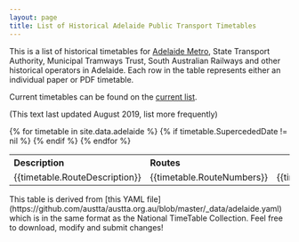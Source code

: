 ```yaml
---
layout: page
title: List of Historical Adelaide Public Transport Timetables
---
```


This is a list of historical timetables for
[Adelaide Metro](https://www.adelaidemetro.com.au), State Transport Authority, Municipal Tramways Trust, South Australian Railways and other historical operators in Adelaide. Each row
in the table represents either an individual paper or PDF timetable.

Current timetables can be found on the [current list](./adelaidetim.html).

(This text last updated August 2019, list more frequently)

<table>
<tbody>
<tr>
<th style="text-align:left">Description</td>
<th style="text-align:left">Routes</td>
<th>Effective</td>
<th>Superceded</td>
<th>Revision Number</td>
</tr>
{% for timetable in site.data.adelaide %}
{% if timetable.SupercededDate != nil %}
<tr>
<td style="text-align:left">{{timetable.RouteDescription}}</td>
<td style="text-align:left">{{timetable.RouteNumbers}}</td>
<td>{{timetable.EffectiveDates}}</td>
<td>{{timetable.SupercededDate}}</td>
<td style="text-align:center">{{timetable.VersionNumber}}</td>
</tr>
{% endif %}
{% endfor %}
</tbody>
</table>
This table is derived from [this YAML file](https://github.com/austta/austta.org.au/blob/master/_data/adelaide.yaml) which is in the same format as the National TimeTable Collection. Feel free to download, modify and submit changes!
